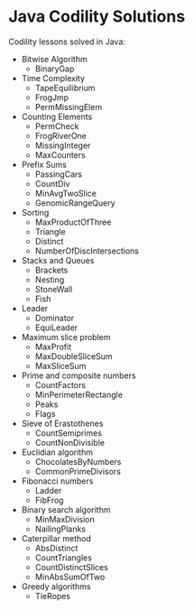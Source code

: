 Java Codility Solutions
=======================

Codility lessons solved in Java:
- Bitwise Algorithm
	- BinaryGap
- Time Complexity
	- TapeEquilibrium
	- FrogJmp
	- PermMissingElem
- Counting Elements
	- PermCheck
	- FrogRiverOne
	- MissingInteger
	- MaxCounters
- Prefix Sums
	- PassingCars
	- CountDiv
	- MinAvgTwoSlice
	- GenomicRangeQuery
- Sorting
	- MaxProductOfThree
	- Triangle
	- Distinct
	- NumberOfDiscIntersections
- Stacks and Queues
	- Brackets
	- Nesting
	- StoneWall
	- Fish
- Leader
	- Dominator
	- EquiLeader
- Maximum slice problem
	- MaxProfit
	- MaxDoubleSliceSum
	- MaxSliceSum
- Prime and composite numbers
	- CountFactors
	- MinPerimeterRectangle
	- Peaks
	- Flags
- Sieve of Erastothenes
	- CountSemiprimes
	- CountNonDivisible
- Euclidian algorithm
	- ChocolatesByNumbers
	- CommonPrimeDivisors
- Fibonacci numbers
	- Ladder
	- FibFrog
- Binary search algorithm
	- MinMaxDivision
	- NailingPlanks
- Caterpillar method
	- AbsDistinct
	- CountTriangles
	- CountDistinctSlices
	- MinAbsSumOfTwo
- Greedy algorithms
	- TieRopes

